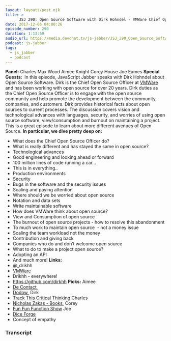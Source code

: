 ```yaml
---
layout: layouts/post.njk
title: >
      JSJ 290: Open Source Software with Dirk Hohndel - VMWare Chief Open Source Officer
date: 2017-12-05 04:00:26
episode_number: 290
duration: 1:13:59
audio_url: https://media.devchat.tv/js-jabber/JSJ_290_Open_Source_Software_with_Dirk_Hohndel-VMWare_Chief_Open_Source_Office.mp3
podcast: js-jabber
tags: 
  - js_jabber
  - podcast
---
```


 **Panel:** Charles Max Wood Aimee Knight Corey House Joe Eames **Special Guests:&nbsp;** In this episode, JavaScript Jabber speaks with Dirk Hohndel about Open Source Software. Dirk is the Chief Open Source Officer at [VMWare](https://www.vmware.com) and has been working with open source for over 20 years. Dirk duties as the Chief Open Source Officer is to engage with the open source community and help promote the development between the community, companies, and customers. Dirk provides historical facts about open sources to current processes. The discussion covers vision and technological advances with languages, security, and worries of using open source software, view/consumption and burnout on maintaining a project. This is a great episode to learn about more different avenues of Open Source. **In particular, we dive pretty deep on:**
- What does the Chief Open Source Officer do?
- What is really different and has stayed the same in open source?
- Technological advances
- Good engineering and looking ahead or forward
- 100 million lines of code running a car…
- This is in everything..
- Production environments
- Security
- Bugs in the software and the security issues
- Scaling and paying attention
- Where should we be worried about open source
- Notation and data sets
- Write maintainable software
- How does VMWare think about open source?
- View and Consumption of open source
- The burnout of open source projects - how to resolve this abandonment
- To much work to maintain open source&nbsp; - not a money issue
- Scaling the team workload not the money
- Contribution and giving back
- Companies who do and don’t welcome open source
- What to do to make a project open source?
- Adopting an API
- And much more!
**Links:**
- @\_drikhh
- [VMWare](https://www.vmware.com)
- Drikhh - everywhere!
- https://github.com/dirkhh
**Picks:** Aimee
- [De Contact&nbsp;](https://chrome.google.com/webstore/search/contact%20?hl=en)
- [Dodow&nbsp;](https://www.mydodow.com/en)
Dirk
- [Track This Critical Thinking](https://www.amazon.com/Inside-Track-Critical-Thinking-Analysis/dp/1408236974)
Charles
- [Nicholas Zakas - Books&nbsp;](https://www.amazon.com/Nicholas-C.-Zakas/e/B001IGUTOC)
Corey
- [Fun Fun Function Show](https://www.youtube.com/channel/UCO1cgjhGzsSYb1rsB4bFe4Q)
Joe
- [Dice Forge](https://boardgamegeek.com/boardgame/194594/dice-forge)
- Concept of empathy



### Transcript

&nbsp;


